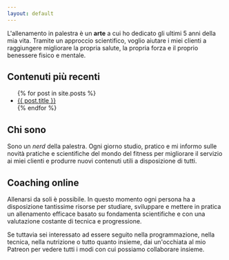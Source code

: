 ```yaml
---
layout: default
---
```


L'allenamento in palestra è un **arte** a cui ho dedicato gli ultimi 5 anni
della mia vita. Tramite un approccio scientifico, voglio aiutare i miei
clienti a raggiungere migliorare la propria salute, la propria forza e il
proprio benessere fisico e mentale.


## Contenuti più recenti

<ul>
  {% for post in site.posts %}
    <li>
      <a href="{{ post.url }}">{{ post.title }}</a>
    </li>
  {% endfor %}
</ul>

## Chi sono

Sono un *nerd* della palestra. Ogni giorno studio, pratico e mi informo sulle
novità pratiche e scientifiche del mondo del fitness per migliorare il servizio
ai miei clienti e produrre nuovi contenuti utili a disposizione di tutti. 

## Coaching online

Allenarsi da soli è possibile. In questo momento ogni persona ha a disposizione
tantissime risorse per studiare, sviluppare e mettere in pratica un allenamento
efficace basato su fondamenta scientifiche e con una valutazione costante di
tecnica e progressione.

Se tuttavia sei interessato ad essere seguito nella programmazione, nella
tecnica, nella nutrizione o tutto quanto insieme, dai un'occhiata al mio
Patreon per vedere tutti i modi con cui possiamo collaborare insieme.
